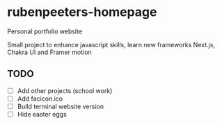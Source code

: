 # rubenpeeters-homepage
Personal portfolio website

Small project to enhance javascript skills, learn new frameworks Next.js, Chakra UI and Framer motion

## TODO
- [ ] Add other projects (school work)
- [ ] Add facicon.ico
- [ ] Build terminal website version
- [ ] Hide easter eggs
